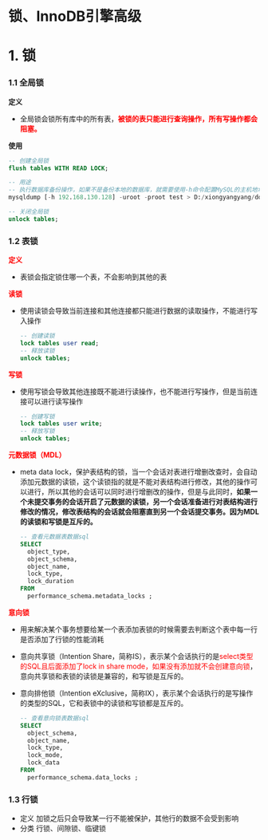 # 锁、InnoDB引擎高级

# 1. 锁

### 1.1 全局锁

**定义**

* 全局锁会锁所有库中的所有表，<font color=red>**被锁的表只能进行查询操作，所有写操作都会阻塞。**</font>

**使用**

~~~sql
-- 创建全局锁
flush tables WITH READ LOCK;

-- 用途
-- 执行数据库备份操作，如果不是备份本地的数据库，就需要使用-h命令配置MySQL的主机地址
mysqldump [-h 192.168.130.128] -uroot -proot test > D:/xiongyangyang/documents/SQL转储/test.sql

-- 关闭全局锁
unlock tables;
~~~

### 1.2 表锁

**<font color=red>定义</font>**

* 表锁会指定锁住哪一个表，不会影响到其他的表

**<font color=red>读锁</font>**

* 使用读锁会导致当前连接和其他连接都只能进行数据的读取操作，不能进行写入操作

  ~~~sql
  -- 创建读锁
  lock tables user read;
  -- 释放读锁
  unlock tables;
  ~~~

**<font color=red>写锁</font>**

* 使用写锁会导致其他连接既不能进行读操作，也不能进行写操作，但是当前连接可以进行读写操作

  ~~~sql
  -- 创建写锁
  lock tables user write;
  -- 释放写锁
  unlock tables;
  ~~~

**<font color=red>元数据锁（MDL）</font>**

* meta data lock，保护表结构的锁，当一个会话对表进行增删改查时，会自动添加元数据的读锁，这个读锁指的就是不能对表结构进行修改，其他的操作可以进行，所以其他的会话可以同时进行增删改的操作，但是与此同时，**如果一个未提交事务的会话开启了元数据的读锁，另一个会话准备进行对表结构进行修改的情况，修改表结构的会话就会阻塞直到另一个会话提交事务。因为MDL的读锁和写锁是互斥的。**

  ~~~sql
  -- 查看元数据表数据sql
  SELECT
  	object_type,
  	object_schema,
  	object_name,
  	lock_type,
  	lock_duration
  FROM
  	performance_schema.metadata_locks ;
  ~~~


**<font color=red>意向锁</font>**

* 用来解决某个事务想要给某一个表添加表锁的时候需要去判断这个表中每一行是否添加了行锁的性能消耗

* 意向共享锁（Intention Share，简称IS），表示某个会话执行的是<font color=red>select类型的SQL且后面添加了lock in share mode，如果没有添加就不会创建意向锁</font>，意向共享锁和表锁的读锁是兼容的，和写锁是互斥的。

* 意向排他锁（Intention  eXclusive，简称IX），表示某个会话执行的是写操作的类型的SQL，它和表锁中的读锁和写锁都是互斥的。

  ~~~sql
  -- 查看意向锁表数据sql
  SELECT
  	object_schema,
  	object_name,
  	lock_type,
  	lock_mode,
  	lock_data
  FROM
  	performance_schema.data_locks ;
  ~~~

  

### 1.3 行锁

* 定义
  加锁之后只会导致某一行不能被保护，其他行的数据不会受到影响
* 分类
  行锁、间隙锁、临键锁